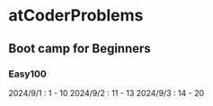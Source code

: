 # atCoderProblems

## Boot camp for Beginners
### Easy100
2024/9/1 : 1 - 10
2024/9/2 : 11 - 13
2024/9/3 : 14 - 20